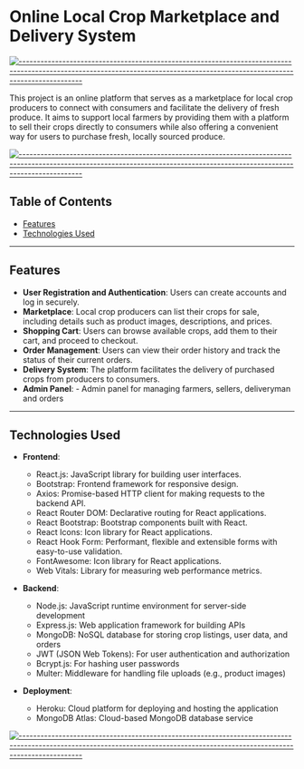 # Online Local Crop Marketplace and Delivery System

[![-----------------------------------------------------------------------------------------------------------------------------------------------------------------------------](
https://raw.githubusercontent.com/andreasbm/readme/master/assets/lines/aqua.png)](https://github.com/BaseMax?tab=repositories)

This project is an online platform that serves as a marketplace for local crop producers to connect with consumers and facilitate the delivery of fresh produce. It aims to support local farmers by providing them with a platform to sell their crops directly to consumers while also offering a convenient way for users to purchase fresh, locally sourced produce.

[![-----------------------------------------------------------------------------------------------------------------------------------------------------------------------------](
https://raw.githubusercontent.com/andreasbm/readme/master/assets/lines/aqua.png)](https://github.com/BaseMax?tab=repositories)

## Table of Contents

- [Features](#features)
- [Technologies Used](#technologies-used)

---

## Features

- **User Registration and Authentication**: Users can create accounts and log in securely.
- **Marketplace**: Local crop producers can list their crops for sale, including details such as product images, descriptions, and prices.
- **Shopping Cart**: Users can browse available crops, add them to their cart, and proceed to checkout.
- **Order Management**: Users can view their order history and track the status of their current orders.
- **Delivery System**: The platform facilitates the delivery of purchased crops from producers to consumers.
- **Admin Panel**: - Admin panel for managing farmers, sellers, deliveryman and orders


---

## Technologies Used

- **Frontend**:
  - React.js: JavaScript library for building user interfaces.
  - Bootstrap: Frontend framework for responsive design.
  - Axios: Promise-based HTTP client for making requests to the backend API.
  - React Router DOM: Declarative routing for React applications.
  - React Bootstrap: Bootstrap components built with React.
  - React Icons: Icon library for React applications.
  - React Hook Form: Performant, flexible and extensible forms with easy-to-use validation.
  - FontAwesome: Icon library for React applications.
  - Web Vitals: Library for measuring web performance metrics.

- **Backend**:
  - Node.js: JavaScript runtime environment for server-side development
  - Express.js: Web application framework for building APIs
  - MongoDB: NoSQL database for storing crop listings, user data, and orders
  - JWT (JSON Web Tokens): For user authentication and authorization
  - Bcrypt.js: For hashing user passwords
  - Multer: Middleware for handling file uploads (e.g., product images)

- **Deployment**:
  - Heroku: Cloud platform for deploying and hosting the application
  - MongoDB Atlas: Cloud-based MongoDB database service

[![-----------------------------------------------------------------------------------------------------------------------------------------------------------------------------](
https://raw.githubusercontent.com/andreasbm/readme/master/assets/lines/aqua.png)](https://github.com/BaseMax?tab=repositories)



